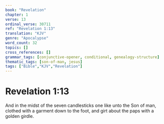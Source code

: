 ```yaml
---
book: "Revelation"
chapter: 1
verse: 13
ordinal_verse: 30711
ref: "Revelation 1:13"
translation: "KJV"
genre: "Apocalypse"
word_count: 32
topics: []
cross_references: []
grammar_tags: [conjunctive-opener, conditional, genealogy-structure]
thematic_tags: [son-of-man, jesus]
tags: ["Bible","KJV","Revelation"]
---
```


# Revelation 1:13

And in the midst of the seven candlesticks one like unto the Son of man, clothed with a garment down to the foot, and girt about the paps with a golden girdle.
